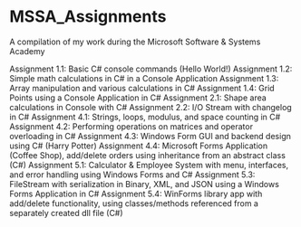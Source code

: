 # MSSA_Assignments
A compilation of my work during the Microsoft Software &amp; Systems Academy

Assignment 1.1: Basic C# console commands (Hello World!)
Assignment 1.2: Simple math calculations in C# in a Console Application
Assignment 1.3: Array manipulation and various calculations in C#
Assignment 1.4: Grid Points using a Console Application in C#
Assignment 2.1: Shape area calculations in Console with C#
Assignment 2.2: I/O Stream with changelog in C#
Assignment 4.1: Strings, loops, modulus, and space counting in C#
Assignment 4.2: Performing operations on matrices and operator overloading in C#
Assignment 4.3: Windows Form GUI and backend design using C# (Harry Potter)
Assignment 4.4: Microsoft Forms Application (Coffee Shop), add/delete orders using inheritance from an abstract class (C#)
Assignment 5.1: Calculator & Employee System with menu, interfaces, and error handling using Windows Forms and C#
Assignment 5.3: FileStream with serialization in Binary, XML, and JSON using a Windows Forms Application in C#
Assignment 5.4: WinForms library app with add/delete functionality, using classes/methods referenced from a separately created dll file (C#)
